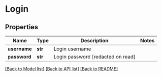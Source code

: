# Login

## Properties
Name | Type | Description | Notes
------------ | ------------- | ------------- | -------------
**username** | **str** | Login username | 
**password** | **str** | Login password [redacted on read] | 

[[Back to Model list]](../README.md#documentation-for-models) [[Back to API list]](../README.md#documentation-for-api-endpoints) [[Back to README]](../README.md)



